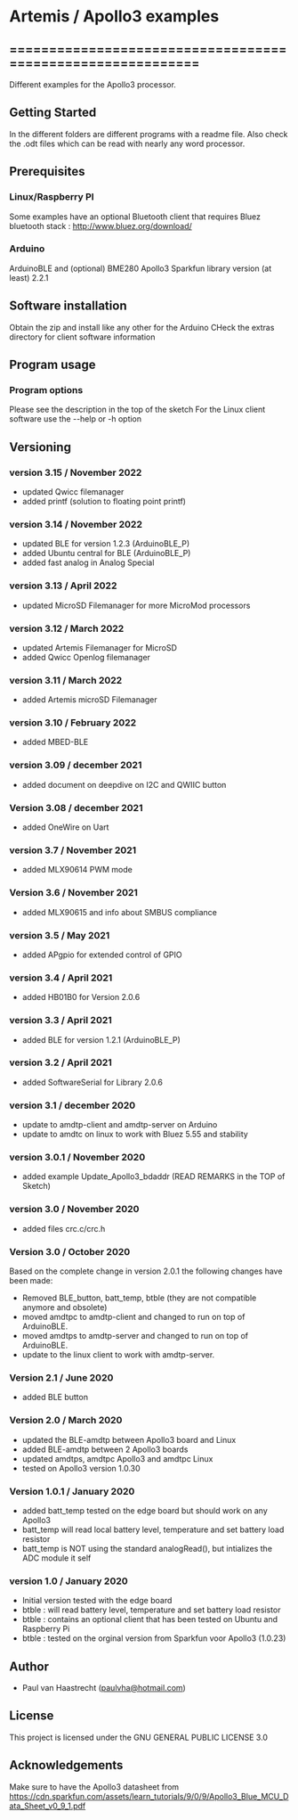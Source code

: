 # Artemis / Apollo3 examples

## ===========================================================

Different examples for the Apollo3 processor.

## Getting Started
In the different folders are different programs with a readme file.
Also check the .odt files which can be read with nearly any word processor.

## Prerequisites
### Linux/Raspberry PI
Some examples have an optional Bluetooth client that requires
Bluez bluetooth stack : http://www.bluez.org/download/

### Arduino
ArduinoBLE and (optional) BME280
Apollo3 Sparkfun library version (at least) 2.2.1

## Software installation
Obtain the zip and install like any other for the Arduino
CHeck the extras directory for client software information

## Program usage
### Program options
Please see the description in the top of the sketch
For the Linux client software use the --help or -h option

## Versioning

### version 3.15 / November 2022
 * updated Qwicc filemanager
 * added printf (solution to floating point printf)

### version 3.14 / November 2022
 * updated BLE for version 1.2.3 (ArduinoBLE_P)
 * added Ubuntu central for BLE  (ArduinoBLE_P)
 * added fast analog in Analog Special

### version 3.13 / April 2022
 * updated MicroSD Filemanager for more MicroMod processors

### version 3.12 / March 2022
 * updated Artemis Filemanager for MicroSD
 * added Qwicc Openlog filemanager

### version 3.11 / March 2022
 * added Artemis microSD Filemanager

### version 3.10 / February 2022
 * added MBED-BLE

### version 3.09 / december 2021
 * added document on deepdive on I2C and QWIIC button

### Version 3.08 / december 2021
 * added OneWire on Uart

### version 3.7 / November 2021
 * added MLX90614 PWM mode

### Version 3.6 / November 2021
 * added MLX90615 and info about SMBUS compliance

### version 3.5 / May 2021
 * added APgpio for extended control of GPIO

### version 3.4 / April 2021
 * added HB01B0 for Version 2.0.6

### version 3.3 / April 2021
 * added BLE for version 1.2.1 (ArduinoBLE_P)

### version 3.2 / April 2021
 * added SoftwareSerial for Library 2.0.6

### version 3.1 / december 2020
 * update to amdtp-client and amdtp-server on Arduino
 * update to amdtc on linux to work with Bluez 5.55 and stability

### version 3.0.1 / November 2020
 * added example Update_Apollo3_bdaddr (READ REMARKS in the TOP of Sketch)

### version 3.0 / November 2020
 * added files crc.c/crc.h

### Version 3.0 / October 2020
   Based on the complete change in version 2.0.1 the following changes have been made:
 * Removed BLE_button, batt_temp, btble (they are not compatible anymore and obsolete)
 * moved amdtpc to amdtp-client and changed to run on top of ArduinoBLE.
 * moved amdtps to amdtp-server and changed to run on top of ArduinoBLE.
 * update to the linux client to work with amdtp-server.

### Version 2.1 / June 2020
 * added BLE button

### Version 2.0 / March 2020
 * updated the BLE-amdtp between Apollo3 board and Linux
 * added BLE-amdtp between 2 Apollo3 boards
 * updated amdtps, amdtpc Apollo3 and amdtpc Linux
 * tested on Apollo3 version 1.0.30

### Version 1.0.1 / January 2020
 * added batt_temp tested on the edge board but should work on any Apollo3
 * batt_temp will read local battery level, temperature and set battery load resistor
 * batt_temp is NOT using the standard analogRead(), but intializes the ADC module it self

### version 1.0 / January 2020
 * Initial version tested with the edge board
 * btble : will read battery level, temperature and set battery load resistor
 * btble : contains an optional client that has been tested on Ubuntu and Raspberry Pi
 * btble : tested on the orginal version from Sparkfun voor Apollo3 (1.0.23)

## Author
 * Paul van Haastrecht (paulvha@hotmail.com)

## License
This project is licensed under the GNU GENERAL PUBLIC LICENSE 3.0

## Acknowledgements
Make sure to have the Apollo3 datasheet from https://cdn.sparkfun.com/assets/learn_tutorials/9/0/9/Apollo3_Blue_MCU_Data_Sheet_v0_9_1.pdf
